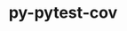 ---
title: "py-pytest-cov"
layout: cache
categories: [package, develop]
meta: {"versions": ["4.0.0"], "compilers": ["gcc@=11.4.0"], "oss": ["ubuntu22.04"], "platforms": ["linux"], "targets": ["x86_64_v3"], "stacks": ["hep", "root"], "num_specs": 6, "num_specs_by_stack": {"root": 6, "hep": 6}}
spec_details: [{"hash": "dsktgvk5iuqrbzyaqtp6r6taxymauabq", "compiler": "gcc@=11.4.0", "versions": ["4.0.0"], "os": "ubuntu22.04", "platform": "linux", "target": "x86_64_v3", "variants": ["build_system=python_pip"], "stacks": ["root", "hep"], "size": "-", "tarball": "https://binaries.spack.io/develop/build_cache/linux-ubuntu22.04-x86_64_v3/gcc-11.4.0/py-pytest-cov-4.0.0/linux-ubuntu22.04-x86_64_v3-gcc-11.4.0-py-pytest-cov-4.0.0-dsktgvk5iuqrbzyaqtp6r6taxymauabq.spack"}, {"hash": "6z77itrm7dw6xkekczcg46yawz2kjr5r", "compiler": "gcc@=11.4.0", "versions": ["4.0.0"], "os": "ubuntu22.04", "platform": "linux", "target": "x86_64_v3", "variants": ["build_system=python_pip"], "stacks": ["root", "hep"], "size": "-", "tarball": "https://binaries.spack.io/develop/build_cache/linux-ubuntu22.04-x86_64_v3/gcc-11.4.0/py-pytest-cov-4.0.0/linux-ubuntu22.04-x86_64_v3-gcc-11.4.0-py-pytest-cov-4.0.0-6z77itrm7dw6xkekczcg46yawz2kjr5r.spack"}, {"hash": "tmsg6astdhka2ilq7j2flkkuyk5zh6sx", "compiler": "gcc@=11.4.0", "versions": ["4.0.0"], "os": "ubuntu22.04", "platform": "linux", "target": "x86_64_v3", "variants": ["build_system=python_pip"], "stacks": ["root", "hep"], "size": "-", "tarball": "https://binaries.spack.io/develop/build_cache/linux-ubuntu22.04-x86_64_v3/gcc-11.4.0/py-pytest-cov-4.0.0/linux-ubuntu22.04-x86_64_v3-gcc-11.4.0-py-pytest-cov-4.0.0-tmsg6astdhka2ilq7j2flkkuyk5zh6sx.spack"}, {"hash": "poi67oyffprgn4itwhgfwzeez6jzgpev", "compiler": "gcc@=11.4.0", "versions": ["4.0.0"], "os": "ubuntu22.04", "platform": "linux", "target": "x86_64_v3", "variants": ["build_system=python_pip"], "stacks": ["root", "hep"], "size": "-", "tarball": "https://binaries.spack.io/develop/build_cache/linux-ubuntu22.04-x86_64_v3/gcc-11.4.0/py-pytest-cov-4.0.0/linux-ubuntu22.04-x86_64_v3-gcc-11.4.0-py-pytest-cov-4.0.0-poi67oyffprgn4itwhgfwzeez6jzgpev.spack"}, {"hash": "uckm5pniae5iyoanxa6q3pvl7uxmizu4", "compiler": "gcc@=11.4.0", "versions": ["4.0.0"], "os": "ubuntu22.04", "platform": "linux", "target": "x86_64_v3", "variants": ["build_system=python_pip"], "stacks": ["root", "hep"], "size": "-", "tarball": "https://binaries.spack.io/develop/build_cache/linux-ubuntu22.04-x86_64_v3/gcc-11.4.0/py-pytest-cov-4.0.0/linux-ubuntu22.04-x86_64_v3-gcc-11.4.0-py-pytest-cov-4.0.0-uckm5pniae5iyoanxa6q3pvl7uxmizu4.spack"}, {"hash": "bxty5dwbkbspwbov22y6gd4qbshcv3pj", "compiler": "gcc@=11.4.0", "versions": ["4.0.0"], "os": "ubuntu22.04", "platform": "linux", "target": "x86_64_v3", "variants": ["build_system=python_pip"], "stacks": ["root", "hep"], "size": "-", "tarball": "https://binaries.spack.io/develop/build_cache/linux-ubuntu22.04-x86_64_v3/gcc-11.4.0/py-pytest-cov-4.0.0/linux-ubuntu22.04-x86_64_v3-gcc-11.4.0-py-pytest-cov-4.0.0-bxty5dwbkbspwbov22y6gd4qbshcv3pj.spack"}]
---